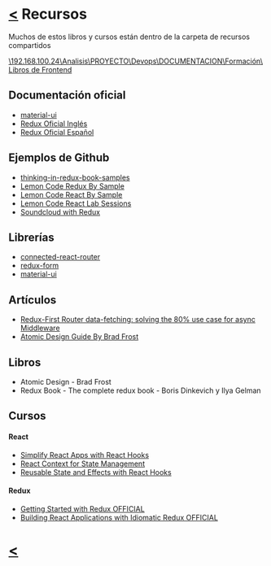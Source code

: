 # [<](../../Readme.md) Recursos
Muchos de estos libros y cursos están dentro de la carpeta de recursos compartidos

[\\192.168.100.24\Analisis\PROYECTO\Devops\DOCUMENTACION\Formación\Libros de Frontend]()
## Documentación oficial
- [material-ui](https://material-ui.com/)
- [Redux Oficial Inglés](https://redux.js.org)
- [Redux Oficial Español](https://es.redux.js.org/)
## Ejemplos de Github
- [thinking-in-redux-book-samples](https://github.com/thinking-in-redux/thinking-in-redux-book-samples/tree/07_naming_conventions_and_project_structure)
- [Lemon Code Redux By Sample](https://github.com/Lemoncode/redux-by-sample)
- [Lemon Code React By Sample](https://github.com/Lemoncode/react-by-sample)
- [Lemon Code React Lab Sessions](https://github.com/Lemoncode/react-lab-sessions)
- [Soundcloud with Redux](https://github.com/andrewngu/sound-redux)
## Librerías
- [connected-react-router](https://github.com/supasate/connected-react-router)
- [redux-form](https://github.com/erikras/redux-form)
- [material-ui](https://github.com/mui-org/material-ui)
## Artículos
- [Redux-First Router data-fetching: solving the 80% use case for async Middleware](https://medium.com/faceyspacey/redux-first-router-data-fetching-solving-the-80-use-case-for-async-middleware-14529606c262)
- [Atomic Design Guide By Brad Frost](http://atomicdesign.bradfrost.com/table-of-contents/)
## Libros
- Atomic Design - Brad Frost
- Redux Book - The complete redux book - Boris Dinkevich y Ilya Gelman
## Cursos
#### React
- [Simplify React Apps with React Hooks](https://egghead.io/courses/simplify-react-apps-with-react-hooks)
- [React Context for State Management](https://egghead.io/courses/react-context-for-state-management)
- [Reusable State and Effects with React Hooks](https://egghead.io/courses/reusable-state-and-effects-with-react-hooks)
#### Redux
- [Getting Started with Redux OFFICIAL](https://egghead.io/courses/getting-started-with-redux)
- [Building React Applications with Idiomatic Redux OFFICIAL](https://egghead.io/courses/building-react-applications-with-idiomatic-redux)

# [<](../../Readme.md)